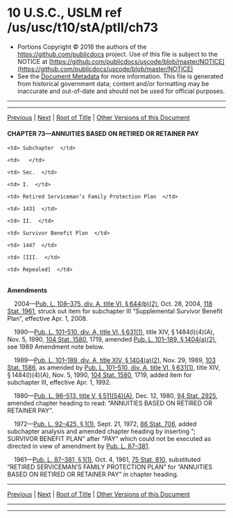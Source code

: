 ---
---

# 10 U.S.C., USLM ref /us/usc/t10/stA/ptII/ch73

* Portions Copyright © 2016 the authors of the https://github.com/publicdocs project.
  Use of this file is subject to the NOTICE at [https://github.com/publicdocs/uscode/blob/master/NOTICE](https://github.com/publicdocs/uscode/blob/master/NOTICE)
* See the [Document Metadata](././../../../../../..//README.md) for more information.
  This file is generated from historical government data; content and/or formatting may be inaccurate and out-of-date and should not be used for official purposes.

----------
----------

[Previous](./../../../../../..//us/usc/t10/stA/ptII/ch71/m__us_usc_t10_s1414.md) | [Next](./../../../../../..//us/usc/t10/stA/ptII/ch73/schI/m__us_usc_t10_stA_ptII_ch73_schI.md) | [Root of Title](./../../../../../../) | [Other Versions of this Document](https://publicdocs.github.io/go/links?ns=uslm&ref=%2Fus%2Fusc%2Ft10%2FstA%2FptII%2Fch73)

#### CHAPTER 73—ANNUITIES BASED ON RETIRED OR RETAINER PAY

<table>

  <tr>

    <td> Subchapter  </td>

    <td>   </td>

    <td> Sec.  </td>

  </tr>

  <tr>

    <td> I.  </td>

    <td> Retired Serviceman’s Family Protection Plan  </td>

    <td> 1431  </td>

  </tr>

  <tr>

    <td> II.  </td>

    <td> Survivor Benefit Plan  </td>

    <td> 1447  </td>

  </tr>

  <tr>

    <td> [III.  </td>

    <td> Repealed]  </td>

  </tr>

</table>

 __Amendments__ 

    2004—[Pub. L. 108–375, div. A, title VI, § 644(b)(2)][/us/pl/108/375/s644/b/2], Oct. 28, 2004, [118 Stat. 1961][/us/stat/118/1961], struck out item for subchapter III “Supplemental Survivor Benefit Plan”, effective Apr. 1, 2008.

    1990—[Pub. L. 101–510, div. A, title VI, § 631(1)][/us/pl/101/510/s631/1], title XIV, § 1484(l)(4)(A), Nov. 5, 1990, [104 Stat. 1580][/us/stat/104/1580], 1719, amended [Pub. L. 101–189, § 1404(a)(2)][/us/pl/101/189/s1404/a/2], see 1989 Amendment note below.

    1989—[Pub. L. 101–189, div. A, title XIV, § 1404(a)(2)][/us/pl/101/189/s1404/a/2], Nov. 29, 1989, [103 Stat. 1586][/us/stat/103/1586], as amended by [Pub. L. 101–510, div. A, title VI, § 631(1)][/us/pl/101/510/s631/1], title XIV, § 1484(l)(4)(A), Nov. 5, 1990, [104 Stat. 1580][/us/stat/104/1580], 1719, added item for subchapter III, effective Apr. 1, 1992.

    1980—[Pub. L. 96–513, title V, § 511(54)(A)][/us/pl/96/513/s511/54/A], Dec. 12, 1980, [94 Stat. 2925][/us/stat/94/2925], amended chapter heading to read: “ANNUITIES BASED ON RETIRED OR RETAINER PAY”.

    1972—[Pub. L. 92–425, § 1(1)][/us/pl/92/425/s1/1], Sept. 21, 1972, [86 Stat. 706][/us/stat/86/706], added subchapter analysis and amended chapter heading by inserting “; SURVIVOR BENEFIT PLAN” after “PAY” which could not be executed as directed in view of amendment by [Pub. L. 87–381][/us/pl/87/381].

    1961—[Pub. L. 87–381, § 1(1)][/us/pl/87/381/s1/1], Oct. 4, 1961, [75 Stat. 810][/us/stat/75/810], substituted “RETIRED SERVICEMAN’S FAMILY PROTECTION PLAN” for “ANNUITIES BASED ON RETIRED OR RETAINER PAY” in chapter heading.

----------

[Previous](./../../../../../..//us/usc/t10/stA/ptII/ch71/m__us_usc_t10_s1414.md) | [Next](./../../../../../..//us/usc/t10/stA/ptII/ch73/schI/m__us_usc_t10_stA_ptII_ch73_schI.md) | [Root of Title](./../../../../../../) | [Other Versions of this Document](https://publicdocs.github.io/go/links?ns=uslm&ref=%2Fus%2Fusc%2Ft10%2FstA%2FptII%2Fch73)

----------
----------

[/us/pl/108/375/s644/b/2]: https://publicdocs.github.io/go/links?ns=uslm&ref=%2Fus%2Fpl%2F108%2F375%2Fs644%2Fb%2F2
[/us/stat/118/1961]: https://publicdocs.github.io/go/links?ns=uslm&ref=%2Fus%2Fstat%2F118%2F1961
[/us/pl/101/510/s631/1]: https://publicdocs.github.io/go/links?ns=uslm&ref=%2Fus%2Fpl%2F101%2F510%2Fs631%2F1
[/us/stat/104/1580]: https://publicdocs.github.io/go/links?ns=uslm&ref=%2Fus%2Fstat%2F104%2F1580
[/us/pl/101/189/s1404/a/2]: https://publicdocs.github.io/go/links?ns=uslm&ref=%2Fus%2Fpl%2F101%2F189%2Fs1404%2Fa%2F2
[/us/pl/101/189/s1404/a/2]: https://publicdocs.github.io/go/links?ns=uslm&ref=%2Fus%2Fpl%2F101%2F189%2Fs1404%2Fa%2F2
[/us/stat/103/1586]: https://publicdocs.github.io/go/links?ns=uslm&ref=%2Fus%2Fstat%2F103%2F1586
[/us/pl/101/510/s631/1]: https://publicdocs.github.io/go/links?ns=uslm&ref=%2Fus%2Fpl%2F101%2F510%2Fs631%2F1
[/us/stat/104/1580]: https://publicdocs.github.io/go/links?ns=uslm&ref=%2Fus%2Fstat%2F104%2F1580
[/us/pl/96/513/s511/54/A]: https://publicdocs.github.io/go/links?ns=uslm&ref=%2Fus%2Fpl%2F96%2F513%2Fs511%2F54%2FA
[/us/stat/94/2925]: https://publicdocs.github.io/go/links?ns=uslm&ref=%2Fus%2Fstat%2F94%2F2925
[/us/pl/92/425/s1/1]: https://publicdocs.github.io/go/links?ns=uslm&ref=%2Fus%2Fpl%2F92%2F425%2Fs1%2F1
[/us/stat/86/706]: https://publicdocs.github.io/go/links?ns=uslm&ref=%2Fus%2Fstat%2F86%2F706
[/us/pl/87/381]: https://publicdocs.github.io/go/links?ns=uslm&ref=%2Fus%2Fpl%2F87%2F381
[/us/pl/87/381/s1/1]: https://publicdocs.github.io/go/links?ns=uslm&ref=%2Fus%2Fpl%2F87%2F381%2Fs1%2F1
[/us/stat/75/810]: https://publicdocs.github.io/go/links?ns=uslm&ref=%2Fus%2Fstat%2F75%2F810


